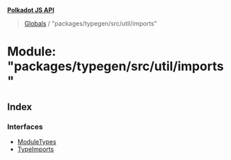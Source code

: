 **[Polkadot JS API](../README.md)**

> [Globals](../globals.md) / "packages/typegen/src/util/imports"

# Module: "packages/typegen/src/util/imports"

## Index

### Interfaces

* [ModuleTypes](../interfaces/_packages_typegen_src_util_imports_.moduletypes.md)
* [TypeImports](../interfaces/_packages_typegen_src_util_imports_.typeimports.md)
